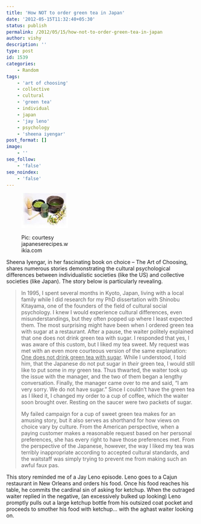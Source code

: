 ```yaml
---
title: 'How NOT to order green tea in Japan'
date: '2012-05-15T11:32:40+05:30'
status: publish
permalink: /2012/05/15/how-not-to-order-green-tea-in-japan
author: vishy
description: ''
type: post
id: 1539
categories: 
    - Random
tags:
    - 'art of choosing'
    - collective
    - cultural
    - 'green tea'
    - individual
    - japan
    - 'jay leno'
    - psychology
    - 'sheena iyengar'
post_format: []
image:
    - ''
seo_follow:
    - 'false'
seo_noindex:
    - 'false'
---
```

<figure aria-describedby="caption-attachment-1541" class="wp-caption alignleft" id="attachment_1541" style="width: 124px">

[![](../../../../uploads/2012/05/green_tea_japaneserecipes_wikia_com.jpeg "green_tea_japaneserecipes_wikia_com")](http://www.ulaar.com/wp-content/uploads/2012/05/green_tea_japaneserecipes_wikia_com.jpeg)<figcaption class="wp-caption-text" id="caption-attachment-1541">Pic: courtesy japaneserecipes.wikia.com</figcaption></figure>

Sheena Iyengar, in her fascinating book on choice – The Art of Choosing, shares numerous stories demonstrating the cultural psychological differences between individualistic societies (like the US) and collective societies (like Japan). The story below is particularly revealing.

> In 1995, I spent several months in Kyoto, Japan, living with a local family while I did research for my PhD dissertation with Shinobu Kitayama, one of the founders of the field of cultural social psychology. I knew I would experience cultural differences, even misunderstandings, but they often popped up where I least expected them. The most surprising might have been when I ordered green tea with sugar at a restaurant. After a pause, the waiter politely explained that one does not drink green tea with sugar. I responded that yes, I was aware of this custom, but I liked my tea sweet. My request was met with an even more courteous version of the same explanation: <span style="text-decoration: underline;">One does not drink green tea with sugar</span>. While I understood, I told him, that the Japanese do not put sugar in *their* green tea, I would still like to put some in *my* green tea. Thus thwarted, the waiter took up the issue with the manager, and the two of them began a lengthy conversation. Finally, the manager came over to me and said, “I am very sorry. We do not have sugar.” Since I couldn’t have the green tea as I liked it, I changed my order to a cup of coffee, which the waiter soon brought over. Resting on the saucer were two packets of sugar.
> 
> My failed campaign for a cup of sweet green tea makes for an amusing story, but it also serves as shorthand for how views on choice vary by culture. From the American perspective, when a paying customer makes a reasonable request based on her personal preferences, she has every right to have those preferences met. From the perspective of the Japanese, however, the way I liked my tea was terribly inappropriate according to accepted cultural standards, and the waitstaff was simply trying to prevent me from making such an awful faux pas.

This story reminded me of a Jay Leno episode. Leno goes to a Cajun restaurant in New Orleans and orders his food. Once his food reaches his table, he commits the cardinal sin of asking for ketchup. When the outraged waiter replied in the negative, (an excessively bulked up looking) Leno promptly pulls out a large ketchup bottle from his outsized coat pocket and proceeds to smother his food with ketchup… with the aghast waiter looking on.